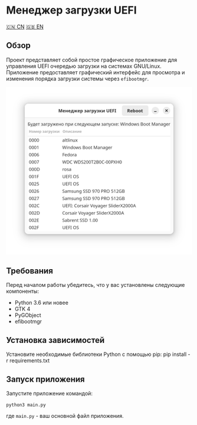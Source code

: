 # Менеджер загрузки UEFI 

[🇨🇳 CN](/Readme.CN.md)
[🇬🇧 EN](/Readme.md)

## Обзор
Проект представляет собой простое графическое приложение для управления UEFI очередью загрузки на системах GNU/Linux. Приложение предоставляет графический интерфейс для просмотра и изменения порядка загрузки системы через `efibootmgr`.

![](assets/screen_ru.png)

## Требования
Перед началом работы убедитесь, что у вас установлены следующие компоненты:
- Python 3.6 или новее
- GTK 4
- PyGObject
- efibootmgr

## Установка зависимостей
Установите необходимые библиотеки Python с помощью pip:
pip install -r requirements.txt

## Запуск приложения
Запустите приложение командой:

```shell
python3 main.py
```

где `main.py` - ваш основной файл приложения.
